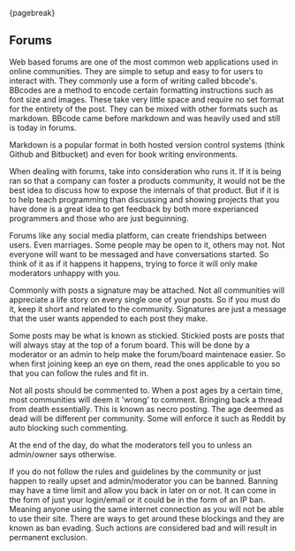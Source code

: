 {pagebreak}

## Forums
Web based forums are one of the most common web applications used in online communities. They are simple to setup and easy to for users to interact with. They commonly use a form of writing called bbcode's. BBcodes are a method to encode certain formatting instructions such as font size and images. These take very little space and require no set format for the entirety of the post. They can be mixed with other formats such as markdown.
BBcode came before markdown and was heavily used and still is today in forums.

Markdown is a popular format in both hosted version control systems (think Github and Bitbucket) and even for book writing environments.

When dealing with forums, take into consideration who runs it. If it is being ran so that a company can foster a products community, it would not be the best idea to discuss how to expose the internals of that product. But if it is to help teach programming than discussing and showing projects that you have done is a great idea to get feedback by both more experianced programmers and those who are just beguinning.

Forums like any social media platform, can create friendships between users. Even marriages. Some people may be open to it, others may not. Not everyone will want to be messaged and have conversations started. So think of it as if it happens it happens, trying to force it will only make moderators unhappy with you.


Commonly with posts a signature may be attached. Not all communities will appreciate a life story on every single one of your posts. So if you must do it, keep it short and related to the community. Signatures are just a message that the user wants appended to each post they make.

Some posts may be what is known as stickied. Stickied posts are posts that will always stay at the top of a forum board. This will be done by a moderator or an admin to help make the forum/board maintenace easier. So when first joining keep an eye on them, read the ones applicable to you so that you can follow the rules and fit in.

Not all posts should be commented to. When a post ages by a certain time, most communities will deem it 'wrong' to comment. Bringing back a thread from death essentially. This is known as necro posting. The age deemed as dead will be different per community. Some will enforce it such as Reddit by auto blocking such commenting.

At the end of the day, do what the moderators tell you to unless an admin/owner says otherwise.

If you do not follow the rules and guidelines by the community or just happen to really upset and admin/moderator you can be banned. Banning may have a time limit and allow you back in later on or not. It can come in the form of just your login/email or it could be in the form of an IP ban. Meaning anyone using the same internet connection as you will not be able to use their site. There are ways to get around these blockings and they are known as ban evading. Such actions are considered bad and will result in permanent exclusion.